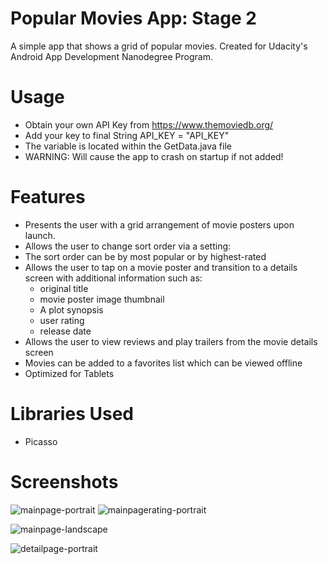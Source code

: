 # Popular Movies App: Stage 2
A simple app that shows a grid of popular movies. Created for Udacity's Android App Development Nanodegree Program.

# Usage
- Obtain your own API Key from https://www.themoviedb.org/
- Add your key to final String API_KEY = "API_KEY"
- The variable is located within the GetData.java file
- WARNING: Will cause the app to crash on startup if not added!

# Features
- Presents the user with a grid arrangement of movie posters upon launch.
- Allows the user to change sort order via a setting:
- The sort order can be by most popular or by highest-rated
- Allows the user to tap on a movie poster and transition to a details screen with additional information such as:
    - original title
    - movie poster image thumbnail
    - A plot synopsis
    - user rating
    - release date
 - Allows the user to view reviews and play trailers from the movie details screen
 - Movies can be added to a favorites list which can be viewed offline
 - Optimized for Tablets
    
# Libraries Used
- Picasso

# Screenshots
![mainpage-portrait](https://cloud.githubusercontent.com/assets/13731530/19052796/d309e262-89d5-11e6-9e74-41c6afc2e7e8.png)
![mainpagerating-portrait](https://cloud.githubusercontent.com/assets/13731530/19052998/9a3af70e-89d6-11e6-8baa-528e7bd8b462.png)


![mainpage-landscape](https://cloud.githubusercontent.com/assets/13731530/19053017/ad74da4c-89d6-11e6-93f0-6014a8293229.png)


![detailpage-portrait](https://cloud.githubusercontent.com/assets/13731530/19053041/c6dfbc54-89d6-11e6-82ca-8955afbb2c7a.png)
